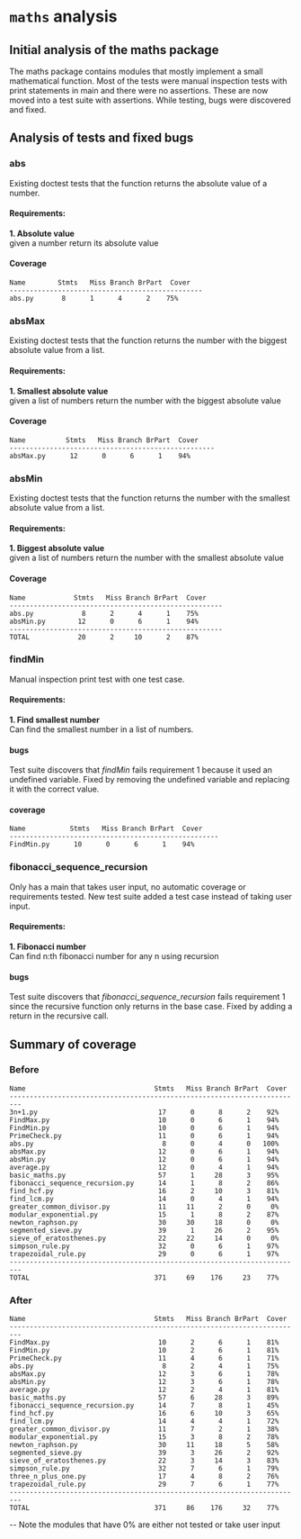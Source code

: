 # `maths` analysis


## Initial analysis of the maths package
The maths package contains modules that mostly implement a small mathematical function. Most of the tests were manual inspection tests with print statements in main and there were no assertions. These are now moved into a test suite with assertions. While testing, bugs were discovered and fixed. 

## Analysis of tests and fixed bugs

### abs
Existing doctest tests that the function returns the absolute value of a number.

#### Requirements:
**1. Absolute value**  
given a number return its absolute value

#### Coverage
```
Name        Stmts   Miss Branch BrPart  Cover
------------------------------------------------
abs.py       8      1      4      2    75%
```

### absMax
Existing doctest tests that the function returns the number with the biggest absolute value from a list.
#### Requirements:
**1. Smallest absolute value**  
given a list of numbers return the number with the biggest absolute value

#### Coverage
```
Name          Stmts   Miss Branch BrPart  Cover
---------------------------------------------------
absMax.py      12      0      6      1    94%
```

### absMin
Existing doctest tests that the function returns the number with the smallest absolute value from a list.
#### Requirements:
**1. Biggest absolute value**  
given a list of numbers return the number with the smallest absolute value

#### Coverage
```
Name            Stmts   Miss Branch BrPart  Cover
-----------------------------------------------------
abs.py            8      2      4      1    75%
absMin.py        12      0      6      1    94%
-----------------------------------------------------
TOTAL            20      2     10      2    87%
```

### findMin  
Manual inspection print test with one test case.

#### Requirements:

**1. Find smallest number**  
Can find the smallest number in a list of numbers.

#### bugs
Test suite discovers that _findMin_ fails requirement 1 because it used an undefined variable. Fixed by removing the undefined variable and replacing it with the correct value.

#### coverage
```
Name           Stmts   Miss Branch BrPart  Cover
----------------------------------------------------
FindMin.py      10      0      6      1    94%
```
### fibonacci\_sequence\_recursion
Only has a main that takes user input, no automatic coverage or requirements tested. New test suite added a test case instead of taking user input.

#### **Requirements:**

**1. Fibonacci number**  
Can find n:th fibonacci number for any n using recursion

#### bugs
Test suite discovers that _fibonacci\_sequence\_recursion_ fails requirement 1 since the recursive function only returns in the base case. Fixed by adding a return in the recursive call.

## Summary of coverage

### Before
```
Name                                Stmts   Miss Branch BrPart  Cover
-------------------------------------------------------------------------
3n+1.py                              17      0      8      2    92%
FindMax.py                           10      0      6      1    94%
FindMin.py                           10      0      6      1    94%
PrimeCheck.py                        11      0      6      1    94%
abs.py                                8      0      4      0   100%
absMax.py                            12      0      6      1    94%
absMin.py                            12      0      6      1    94%
average.py                           12      0      4      1    94%
basic_maths.py                       57      1     28      3    95%
fibonacci_sequence_recursion.py      14      1      8      2    86%
find_hcf.py                          16      2     10      3    81%
find_lcm.py                          14      0      4      1    94%
greater_common_divisor.py            11     11      2      0     0%
modular_exponential.py               15      1      8      2    87%
newton_raphson.py                    30     30     18      0     0%
segmented_sieve.py                   39      1     26      2    95%
sieve_of_eratosthenes.py             22     22     14      0     0%
simpson_rule.py                      32      0      6      1    97%
trapezoidal_rule.py                  29      0      6      1    97%
-------------------------------------------------------------------------
TOTAL                               371     69    176     23    77%
```
### After
```
Name                                Stmts   Miss Branch BrPart  Cover
-------------------------------------------------------------------------
FindMax.py                           10      2      6      1    81%
FindMin.py                           10      2      6      1    81%
PrimeCheck.py                        11      4      6      1    71%
abs.py                                8      2      4      1    75%
absMax.py                            12      3      6      1    78%
absMin.py                            12      3      6      1    78%
average.py                           12      2      4      1    81%
basic_maths.py                       57      6     28      3    89%
fibonacci_sequence_recursion.py      14      7      8      1    45%
find_hcf.py                          16      6     10      3    65%
find_lcm.py                          14      4      4      1    72%
greater_common_divisor.py            11      7      2      1    38%
modular_exponential.py               15      3      8      2    78%
newton_raphson.py                    30     11     18      5    58%
segmented_sieve.py                   39      3     26      2    92%
sieve_of_eratosthenes.py             22      3     14      3    83%
simpson_rule.py                      32      7      6      1    79%
three_n_plus_one.py                  17      4      8      2    76%
trapezoidal_rule.py                  29      7      6      1    77%
-------------------------------------------------------------------------
TOTAL                               371     86    176     32    77%
```
--
Note the modules that have 0% are either not tested or take user input